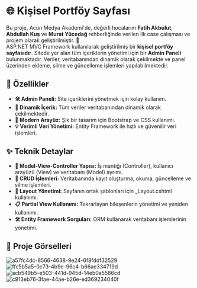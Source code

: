 # 🌐 Kişisel Portföy Sayfası

Bu proje, Acun Medya Akademi'de, değerli hocalarım **Fatih Akbulut**, **Abdullah Kuş** ve **Murat Yücedağ** rehberliğinde verilen ilk case çalışması ve projem olarak geliştirilmiştir. 🌟  
ASP.NET MVC Framework kullanılarak geliştirilmiş bir **kişisel portföy sayfasıdır**. Sitede yer alan tüm içeriklerin yönetimi için bir **Admin Paneli** bulunmaktadır. Veriler, veritabanından dinamik olarak çekilmekte ve panel üzerinden ekleme, silme ve güncelleme işlemleri yapılabilmektedir.

## **🚀 Özellikler**
- **🛠️ Admin Paneli:** Site içeriklerini yönetmek için kolay kullanım.
- **🔄 Dinamik İçerik:** Tüm veriler veritabanından dinamik olarak çekilmektedir.
- **🎨 Modern Arayüz:** Şık bir tasarım için Bootstrap ve CSS kullanımı.
- **💡 Verimli Veri Yönetimi:** Entity Framework ile hızlı ve güvenilir veri işlemleri.

## **✨ Teknik Detaylar**
- **📂 Model-View-Controller Yapısı:** İş mantığı (Controller), kullanıcı arayüzü (View) ve veritabanı (Model) ayrımı.
- **🔧 CRUD İşlemleri:** Veritabanında kayıt oluşturma, okuma, güncelleme ve silme işlemleri.
- **📑 Layout Yönetimi:** Sayfanın ortak şablonları için _Layout.cshtml kullanımı.
- **📋 Partial View Kullanımı:** Tekrarlayan bileşenlerin yönetimi ve yeniden kullanımı.
- **🛠️ Entity Framework Sorguları:** ORM kullanarak veritabanı işlemlerinin yönetimi.

## **📂 Proje Görselleri**
![a57fc4dc-8566-4638-9e24-6f8fddf32529](https://github.com/user-attachments/assets/860f11dd-3df1-40ba-be0a-3279c4e1fa45)  
![ffc5b5a5-0c73-4b9e-96c4-b66ae334719d](https://github.com/user-attachments/assets/7da4d47e-61ca-499f-8bfa-3581b810cea4)  
![acb549b5-e503-441d-945d-14eb0a5586cd](https://github.com/user-attachments/assets/70c7b98d-bdc9-4d92-a308-4def9753b1eb)  
![c913eb76-3fae-44ae-b26e-ed369234040f](https://github.com/user-attachments/assets/efb7ce29-5d4f-4a42-8c09-ce6b3dbdd724)
